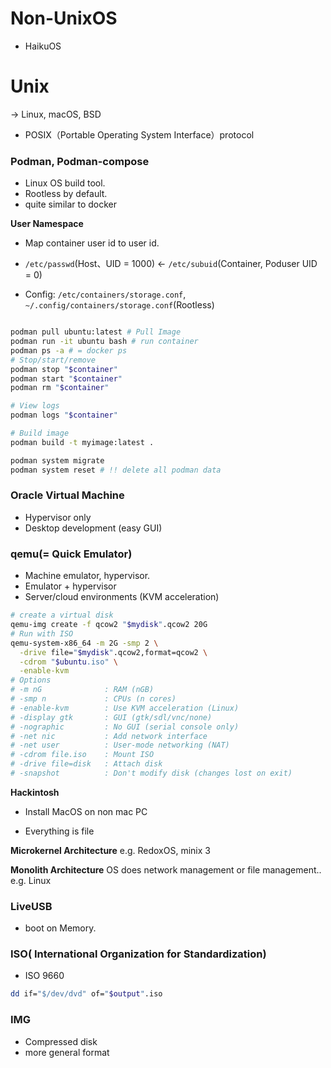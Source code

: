 # Non-UnixOS
* HaikuOS

# Unix
-> Linux, macOS, BSD
* POSIX（Portable Operating System Interface）protocol

### Podman, Podman-compose
* Linux OS build tool.
* Rootless by default.
* quite similar to docker

**User Namespace**
* Map container user id to user id.
* `/etc/passwd`(Host、UID = 1000) <- `/etc/subuid`(Container, Poduser UID = 0)

* Config: `/etc/containers/storage.conf`, `~/.config/containers/storage.conf`(Rootless)
```bash

podman pull ubuntu:latest # Pull Image
podman run -it ubuntu bash # run container
podman ps -a # = docker ps
# Stop/start/remove
podman stop "$container"
podman start "$container"
podman rm "$container"

# View logs
podman logs "$container"

# Build image
podman build -t myimage:latest .

podman system migrate
podman system reset # !! delete all podman data
```

### Oracle Virtual Machine
* Hypervisor only
* Desktop development (easy GUI)

### qemu(= Quick Emulator)
* Machine emulator, hypervisor.
* Emulator + hypervisor
* Server/cloud environments (KVM acceleration)
```bash
# create a virtual disk
qemu-img create -f qcow2 "$mydisk".qcow2 20G
# Run with ISO
qemu-system-x86_64 -m 2G -smp 2 \
  -drive file="$mydisk".qcow2,format=qcow2 \
  -cdrom "$ubuntu.iso" \
  -enable-kvm
# Options
# -m nG              : RAM (nGB)
# -smp n             : CPUs (n cores)
# -enable-kvm        : Use KVM acceleration (Linux)
# -display gtk       : GUI (gtk/sdl/vnc/none)
# -nographic         : No GUI (serial console only)
# -net nic           : Add network interface
# -net user          : User-mode networking (NAT)
# -cdrom file.iso    : Mount ISO
# -drive file=disk   : Attach disk
# -snapshot          : Don't modify disk (changes lost on exit)
```

**Hackintosh**
* Install MacOS on non mac PC


* Everything is file

**Microkernel Architecture**
e.g. RedoxOS, minix 3

**Monolith Architecture**
OS does network management or file management..
e.g. Linux


### LiveUSB
* boot on Memory.

### ISO( International Organization for Standardization)

* ISO 9660

```bash
dd if="$/dev/dvd" of="$output".iso
```
### IMG
* Compressed disk
* more general format
